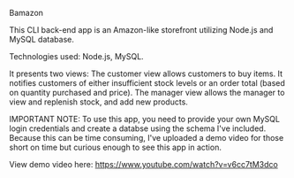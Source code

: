 Bamazon

This CLI back-end app is an Amazon-like storefront utilizing Node.js and MySQL database. 

Technologies used: Node.js, MySQL.

It presents two views:
The customer view allows customers to buy items. It notifies customers of either insufficient stock levels or an order total (based on quantity purchased and price).
The manager view allows the manager to view and replenish stock, and add new products.

IMPORTANT NOTE: To use this app, you need to provide your own MySQL login credentials and create a databse using the schema I've included. Because this can be time consuming, I've uploaded a demo video for those short on time but curious enough to see this app in action.

View demo video here: https://www.youtube.com/watch?v=v6cc7tM3dco
